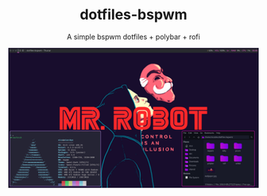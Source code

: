 <h1 align="center">dotfiles-bspwm</h1>
<p align="center">
A simple bspwm dotfiles + polybar + rofi
</p>
<p align="center">
<img src="https://raw.githubusercontent.com/Nicodemos234/dotfiles-bspwm/main/screenshots/1.png"/>
</p>
